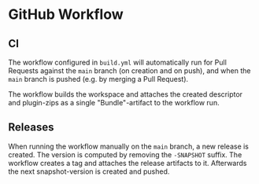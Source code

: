 GitHub Workflow
===============

CI
---
The workflow configured in `build.yml` will automatically run
for Pull Requests against the `main` branch (on creation and on push),
and when the `main` branch is pushed (e.g. by merging a Pull Request).

The workflow builds the workspace and attaches the created descriptor and
plugin-zips as a single "Bundle"-artifact to the workflow run.

Releases
--------
When running the workflow manually on the `main` branch, a new release is created.
The version is computed by removing the `-SNAPSHOT` suffix.
The workflow creates a tag and attaches the release artifacts to it.
Afterwards the next snapshot-version is created and pushed.
